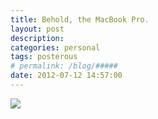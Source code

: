 ```yaml
---
title: Behold, the MacBook Pro. 
layout: post
description:  
categories: personal
tags: posterous
# permalink: /blog/#####
date: 2012-07-12 14:57:00
---
```


![](/img/blog/2012/07/42900346-image.jpg)